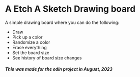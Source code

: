 # A Etch A Sketch Drawing board
A simple drawing board where you can do the following:
- Draw
- Pick up a color
- Randomize a color
- Erase everything
- Set the board size
- See history of board size changes

##### This was made for the odin project in August, 2023


